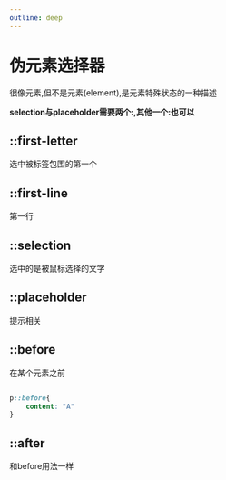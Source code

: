 ```yaml
---
outline: deep
---
```


# 伪元素选择器
很像元素,但不是元素(element),是元素特殊状态的一种描述

**selection与placeholder需要两个:,其他一个:也可以**

## ::first-letter
选中被标签包围的第一个

## ::first-line
第一行

## ::selection
选中的是被鼠标选择的文字

## ::placeholder
提示相关

## ::before
在某个元素之前

```css

p::before{
    content: "A"
}

```
## ::after
和before用法一样


